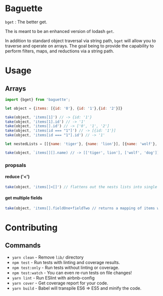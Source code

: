 # Baguette

`bget` : The better get.

The is meant to be an enhanced version of lodash `get`.

In addition to standard object traversal via string path, `bget` will allow you to traverse and operate on arrays. The goal being to provide the capability to perform filters, maps, and reductions via a string path.

# Usage

## Arrays
```js
import {bget} from 'baguette';

let object = {items: [{id: '0'}, {id: '1'},{id: '2'}]}

take(object, 'items[1]') // -> {id: '1'}
take(object, 'items[1].id') // -> '1'
take(object, 'items[].id') // -> ['0', '1', '2']
take(object, 'items[id === "1"]') // -> [{id: '1'}]
take(object, 'items[id === "1"].id') // -> '1'

let nestedLists = [[{name: 'tiger'}, {name: 'lion'}], [{name: 'wolf'}, {name: 'dog'}]]

take(object, `items[][].name) // -> [['tiger', lion'], ['wolf', 'dog']]
```

### propsals

#### reduce ('<')
```js
take(object, 'items[]<[]') // flattens out the nests lists into single list
```

#### get multiple fields

```js
take(object, 'items[].fieldOne+fieldTwo // returns a mapping of items with the fieldsOne and fieldsTwo
```


# Contributing

## Commands
- `yarn clean` - Remove `lib/` directory
- `npm test` - Run tests with linting and coverage results.
- `npm test:only` - Run tests without linting or coverage.
- `npm test:watch` - You can even re-run tests on file changes!
- `yarn lint` - Run ESlint with airbnb-config
- `yarn cover` - Get coverage report for your code.
- `yarn build` - Babel will transpile ES6 => ES5 and minify the code.


